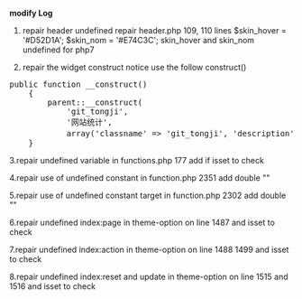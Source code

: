 **modify Log**

1. repair header undefined
repair header.php 109, 110 lines 
$skin_hover = '#D52D1A';
$skin_nom = '#E74C3C';
skin_hover and skin_nom undefined
for php7

2. repair the widget construct notice
use the follow construct()
<pre>
public function __construct()
    {
        parent::__construct(
            'git_tongji',
            '网站统计',
            array('classname' => 'git_tongji', 'description' => '显示网站的统计信息'));
    }
</pre>
 
3.repair undefined variable in functions.php 177
add if isset to check

4.repair use of undefined constant in function.php 2351
add double ""

5.repair use of undefined constant target in function.php 2302
add double ""

6.repair undefined index:page in theme-option on line 1487
and isset to check

7.repair undefined index:action in theme-option on line 1488 1499
and isset to check

8.repair undefined index:reset and update in theme-option on line 1515 and 1516
and isset to check